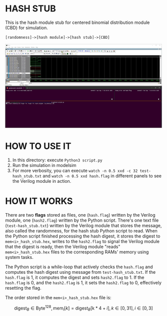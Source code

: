 # HASH STUB

This is the hash module stub for centered binomial distribution module (CBD) for simulation.

```
[randomness]->[hash module]->[hash stub]->[CBD]
```

![hash_stub_gif](/attachments/hash_stub_good.gif)

# HOW TO USE IT

1. In this directory: execute `Python3 script.py`
2. Run the simulation in modelsim
3. For more verbosity, you can execute `watch -n 0.5 xxd -c 32 test-hash_stub.txt` and `watch -n 0.5 xxd hash.flag` in different panels to see the Verilog module in action.

# HOW IT WORKS

There are two **flags** stored as files, one (`hash.flag`) written by the Verilog module, one (`hash2.flag`) written by the Python script. There's one text file (`test-hash_stub.txt`) written by the Verilog module that stores the message, also called the randomness, for the hash stub Python script to read. When the Python script finished processing the hash digest, it stores the digest to `mem<i>_hash_stub.hex`, writes to the `hash2.flag` to signal the Verilog module that the digest is ready, then the Verilog module "reads" `mem<i>_hash_stub.hex` files to the corresponding RAMs' memory using system tasks.

The Python script is a while-loop that actively checks the `hash.flag` and computes the hash digest using message from `test-hash_stub.txt`. If the `hash.flag` is 1, it computes the digest and sets `hash2.flag` to 1. If the `hash.flag` is 0, and the `hash2.flag` is 1, it sets the `hash2.flag` to 0, effectively resetting the flag.

The order stored in the `mem<i>_hash_stub.hex` file is: 

$$\text{digest}_{B}\in \text{Byte}^{128},\,\text{mem}_i[k]=\text{digest}_{B}[\text{k}*4+ i], k\in[0,31], i\in[0,3] $$

